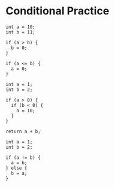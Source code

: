 # Conditional Practice

```
int a = 10;
int b = 11;

if (a > b) {
  b = 0;
}

if (a <= b) {
  a = 0;
}
```


```
int a = 1;
int b = 2;

if (a > 0) {
  if (b < 0) {
    a = 10;
  }
}

return a + b;
```


```
int a = 1;
int b = 2;

if (a != b) {
  a = b;
} else {
  b = a;
}

```
